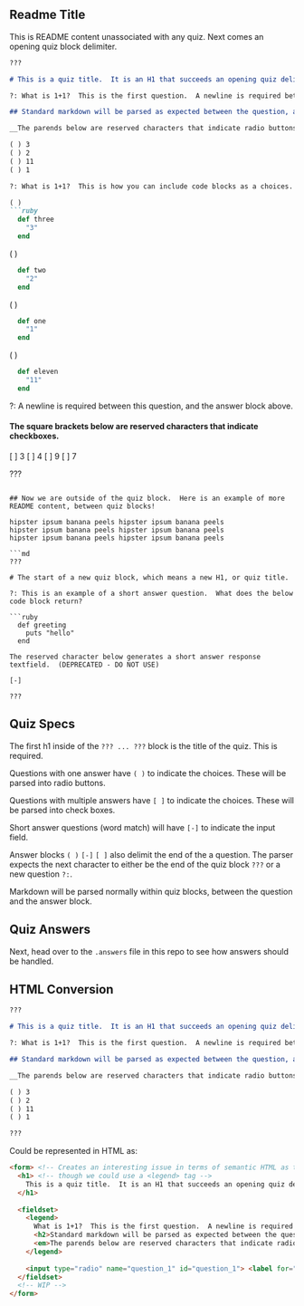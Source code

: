 ## Readme Title

This is README content unassociated with any quiz.  Next comes an opening quiz block delimiter.

```md
???

# This is a quiz title.  It is an H1 that succeeds an opening quiz delimiter and a newline.

?: What is 1+1?  This is the first question.  A newline is required between this and the title above.

## Standard markdown will be parsed as expected between the question, and the answer block.

__The parends below are reserved characters that indicate radio buttons.__

( ) 3
( ) 2
( ) 11
( ) 1

?: What is 1+1?  This is how you can include code blocks as a choices.

( ) 
```ruby
  def three
    "3"
  end
```
( )
```ruby
  def two
    "2"
  end
```
( )
```ruby
  def one
    "1"
  end
```
( )
```ruby
  def eleven
    "11"
  end
```

?: A newline is required between this question, and the answer block above.

#### The square brackets below are reserved characters that indicate checkboxes.

[ ] 3
[ ] 4
[ ] 9
[ ] 7

???
```

## Now we are outside of the quiz block.  Here is an example of more README content, between quiz blocks!

hipster ipsum banana peels hipster ipsum banana peels
hipster ipsum banana peels hipster ipsum banana peels
hipster ipsum banana peels hipster ipsum banana peels

```md
???

# The start of a new quiz block, which means a new H1, or quiz title.

?: This is an example of a short answer question.  What does the below code block return?

```ruby
  def greeting
    puts "hello"
  end
```

```
The reserved character below generates a short answer response textfield.  (DEPRECATED - DO NOT USE)

[-]

???
```

## Quiz Specs

The first h1 inside of the `??? ... ???` block is the title of the quiz. This is required.

Questions with one answer have `( )` to indicate the choices. These will be parsed into radio buttons.

Questions with multiple answers have `[ ]` to indicate the choices. These will be parsed into check boxes.

Short answer questions (word match) will have `[-]` to indicate the input field.

Answer blocks `( )` `[-]` `[ ]` also delimit the end of the a question.  The parser expects the next character to either be the end of the quiz block `???` or a new question `?:`.

Markdown will be parsed normally within quiz blocks, between the question and the answer block.

## Quiz Answers

Next, head over to the `.answers` file in this repo to see how answers should be handled.

## HTML Conversion

```md
???

# This is a quiz title.  It is an H1 that succeeds an opening quiz delimiter and a newline.

?: What is 1+1?  This is the first question.  A newline is required between this and the title above.

## Standard markdown will be parsed as expected between the question, and the answer block.

__The parends below are reserved characters that indicate radio buttons.__

( ) 3
( ) 2
( ) 11
( ) 1

???
```

Could be represented in HTML as:

```html
<form> <!-- Creates an interesting issue in terms of semantic HTML as the `???` delimiter should for sure start a <form> tag, or perhaps maybe only a <fieldset>, but how would we indicate the attributes of a form tag -->
  <h1> <!-- though we could use a <legend> tag -->
    This is a quiz title.  It is an H1 that succeeds an opening quiz delimiter and a newline.
  </h1>
  
  <fieldset>
    <legend>
      What is 1+1?  This is the first question.  A newline is required between this and the title above.
      <h2>Standard markdown will be parsed as expected between the question, and the answer block.</h2>
      <em>The parends below are reserved characters that indicate radio buttons.</em>
    </legend>
    
    <input type="radio" name="question_1" id="question_1"> <label for="question_1">3</label>
  </fieldset>
  <!-- WIP -->
</form>
```
